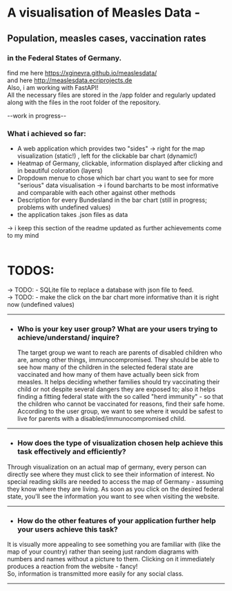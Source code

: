 # A visualisation of Measles Data - 
## Population, measles cases, vaccination rates
### in the Federal States of Germany.
find me here https://xginevra.github.io/measlesdata/ <br>
and here http://measlesdata.ecriprojects.de <br>
Also, i am working with FastAPI! <br>
All the necessary files are stored in the /app folder and regularly updated along with the files in the root folder of the repository. 

--work in progress--


### What i achieved so far:

- A web application which provides two "sides" -> right for the map visualization (static!) , left for the clickable bar chart (dynamic!)
- Heatmap of Germany, clickable, information displayed after clicking and in beautiful coloration (layers) 
- Dropdown menue to chose which bar chart you want to see for more "serious" data visualisation -> i found barcharts to be most informative and comparable with each other against other methods
- Description for every Bundesland in the bar chart (still in progress; problems with undefined values)
- the application takes .json files as data

-> i keep this section of the readme updated as further achievements come to my mind <br> <br>

# TODOS:

-> TODO: - SQLite file to replace a database with json file to feed. <br>
-> TODO: - make the click on the bar chart more informative than it is right now (undefined values)

 
------
- ### Who is your key user group? What are your users trying to achieve/understand/ inquire?
  The target group we want to reach are parents of disabled children who are, among other things, immunocompromised. They should be able to see how many of the children in the selected
  federal state are vaccinated and how many of them have actually been sick from measles. It helps deciding whether families should try vaccinating their child or
  not despite several dangers they are exposed to; also it helps finding a fitting federal state with the so called "herd immunity" - so that the children who cannot be vaccinated
   for reasons, find their safe home.
According to the user group, we want to see where it would be safest to live
  for parents with a disabled/immunocompromised child.

-----
- ### How does the type of visualization chosen help achieve this task effectively and efficiently?
Through visualization on an actual map of germany, every person can directly see
where they must click to see their information of interest. No special reading skills 
are needed to access the map of Germany - assuming they know where they are living. 
As soon as you click on the desired federal state, you'll see the information you want
to see when visiting the website. 

------
- ### How do the other features of your application further help your users achieve this task?
It is visually more appealing to see something you are familiar with (like the map of your country) rather than seeing just 
random diagrams with numbers and names without a picture to them. Clicking on it immediately produces a reaction from the website -
fancy! <br>
So, information is transmitted more easily for any social class.

-------



